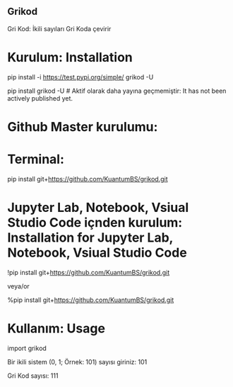 ## Grikod

Gri Kod: İkili sayıları Gri Koda çevirir

# Kurulum: Installation

pip install -i https://test.pypi.org/simple/ grikod -U

pip install grikod -U # Aktif olarak daha yayına geçmemiştir: It has not been actively published yet.

# Github Master kurulumu:

# Terminal:

pip install git+https://github.com/KuantumBS/grikod.git

# Jupyter Lab, Notebook, Vsiual Studio Code içnden kurulum: Installation for Jupyter Lab, Notebook, Vsiual Studio Code

!pip install git+https://github.com/KuantumBS/grikod.git

veya/or

%pip install git+https://github.com/KuantumBS/grikod.git

# Kullanım: Usage

import grikod

Bir ikili sistem (0, 1; Örnek: 101) sayısı giriniz:  101

Gri Kod sayısı:  111
